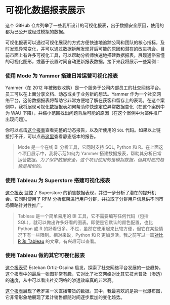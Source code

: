# 可视化数据报表展示

这个 GitHub 仓库列举了一些我所设计的可视化报表，出于数据安全原因，使用的都为已公开或经过模拟的数据。

可视化报表可以通过可视化展现的方式方便快速地追踪公司和团队的核心指标，及时发现异常变化，并可以通过数据拆解发现背后可能的原因和潜在的改进机会。目前市面上有许多可视化工具，可以帮助分析师快速地搭建数据报表，展现通俗易懂的可视化图形，或基于设置时间自动更新报表数据。接下来我将展示一些案例：

### 使用 Mode 为 Yammer 搭建日常运营可视化报表

Yammer（在 2012 年被微软收购）是一个服务于公司内部员工的社交网络平台。员工可以在上面分享文档、动态或关于业务新的想法。Yammer 作为一个社交网络平台，这份数据报表将帮助它非常方便地了解在获客和留存上的表现。在这个案例中，我将展现可视化数据报表如何帮助你快速定位异常数据变化（在这个案例中为 WAU 下降），并缩小范围找出问题背后可能的原因（在这个案例中为邮件推广出现问题）。

你可以点击[这个报表](https://app.mode.com/wctjerry/reports/0b4c0dbe4dab/runs/68f70c1d4180)查看完整的动态报告，以及所使用的 `SQL` 代码。如果以上链接打不开，可以点击[这里](Yammer.pdf)查看静态版本的报告。

> Mode 是一个在线 BI 分析工具，它同时支持 SQL, Python 和 R。在上面这个项目展示中，我将示范如何为 Yammer 搭建数据报表，帮助其分析日常运营数据。*为了保护数据安全，这个项目使用的是模拟数据，但其对应的趋势是相似的。*

### 使用 Tableau 为 Superstore 搭建可视化报表

[这个报表](https://public.tableau.com/profile/jerry5570#!/vizhome/SuperstorePerformanceMonitor_16042004765830/SuperstorePerformanceMonitor) 监控了 Superstore 的销售数据表现，并进一步分析了潜在的提升机会。它同时使用了 RFM 分析框架进行用户分群，并拉取了分群用户信息供不同市场策略针对性推广。

> Tableau 是一个简单易用的 BI 工具，它不需要编写任何代码（包括 SQL），就可以做出许多好看的图表。即使是它默认的颜色配置，也比 Python 或 R 的好看很多。不过，虽然它使用起来比较方便，但它在某些情况下有一些限制。相对来说，Python 和 R 更加灵活。我之前写过一篇[对比 R 和 Tableau](https://wctjerry.github.io/r_vs_tableau/R_vs_Tableau.html) 的文章，有兴趣可以查看。

### 使用 Tableau 做的其它可视化报表
 
[这个报表](https://public.tableau.com/profile/jerry5570#!/vizhome/social-media/Theriseofsocialmedia)受 Esteban Ortiz-Ospina 启发，探索了社交网络平台发展的一些趋势。这个报表中的最后一张图非常有趣，它对比了社交网络对比其它技术普及（渗透）的速度，从中可以看出社交网络的渗透效率真的非常高。

[这个报表](https://public.tableau.com/profile/jerry5570#!/vizhome/21550/sheet0)展现了老罗第一次直播带货的数据。其中，我最喜欢的是第一张瀑布图，它非常形象地展现了累计销售额随时间逐步累加的变化趋势。
